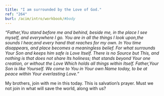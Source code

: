 ```yaml
---
title: "I am surrounded by the Love of God."
ref: "264"
burl: /acim/intro/workbook/#body
---
```


*“Father,You stand before me and behind, beside me, in the place I see
myself, and everywhere I go. You are in all the things I look upon,the
sounds I hear,and every hand that reaches for my own. In You time
disappears, and place becomes a meaningless belief. For what surrounds
Your Son and keeps him safe is Love Itself. There is no Source but This,
and nothing is that does not share Its holiness; that stands beyond Your
one creation, or without the Love Which holds all things within Itself.
Father,Your Son is like Yourself. We come to You in Your own Name today,
to be at peace within Your everlasting Love.”*

My brothers, join with me in this today. This is salvation’s prayer. Must
we not join in what will save the world, along with us?

